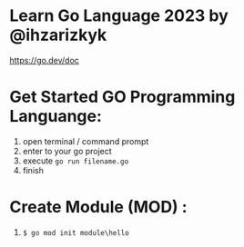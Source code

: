 # Learn Go Language 2023 by @ihzarizkyk

https://go.dev/doc

# Get Started GO Programming Languange:

1. open terminal / command prompt
2. enter to your go project
3. execute `go run filename.go`
4. finish

# Create Module (MOD) :

1. `$ go mod init module\hello`
